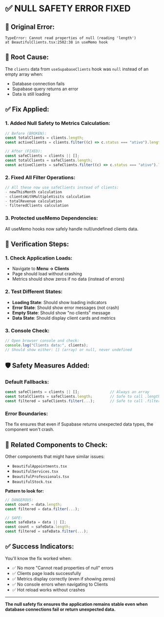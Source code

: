 # ✅ NULL SAFETY ERROR FIXED

## 🚨 Original Error:

```
TypeError: Cannot read properties of null (reading 'length')
at BeautifulClients.tsx:2502:38 in useMemo hook
```

## 🔧 Root Cause:

The `clients` data from `useSupabaseClients` hook was `null` instead of an empty array when:

- Database connection fails
- Supabase query returns an error
- Data is still loading

## ✅ Fix Applied:

### 1. Added Null Safety to Metrics Calculation:

```typescript
// Before (BROKEN):
const totalClients = clients.length;
const activeClients = clients.filter((c) => c.status === "ativo").length;

// After (FIXED):
const safeClients = clients || [];
const totalClients = safeClients.length;
const activeClients = safeClients.filter((c) => c.status === "ativo").length;
```

### 2. Fixed All Filter Operations:

```typescript
// All these now use safeClients instead of clients:
- newThisMonth calculation
- clientsWithMultipleVisits calculation
- totalRevenue calculation
- filteredClients calculation
```

### 3. Protected useMemo Dependencies:

All useMemo hooks now safely handle null/undefined clients data.

## 🎯 Verification Steps:

### 1. Check Application Loads:

- Navigate to **Menu → Clients**
- Page should load without crashing
- Metrics should show zeros if no data (instead of errors)

### 2. Test Different States:

- **Loading State**: Should show loading indicators
- **Error State**: Should show error messages (not crash)
- **Empty State**: Should show "no clients" message
- **Data State**: Should display client cards and metrics

### 3. Console Check:

```javascript
// Open browser console and check:
console.log("Clients data:", clients);
// Should show either: [] (array) or null, never undefined
```

## 🛡️ Safety Measures Added:

### Default Fallbacks:

```typescript
const safeClients = clients || [];              // Always an array
const totalClients = safeClients.length;        // Safe to call .length
const filtered = safeClients.filter(...);       // Safe to call .filter
```

### Error Boundaries:

The fix ensures that even if Supabase returns unexpected data types, the component won't crash.

## 🔄 Related Components to Check:

Other components that might have similar issues:

- `BeautifulAppointments.tsx`
- `BeautifulServices.tsx`
- `BeautifulProfessionals.tsx`
- `BeautifulStock.tsx`

**Pattern to look for:**

```typescript
// DANGEROUS:
const count = data.length;
const filtered = data.filter(...);

// SAFE:
const safeData = data || [];
const count = safeData.length;
const filtered = safeData.filter(...);
```

## ✅ Success Indicators:

You'll know the fix worked when:

- ✅ No more "Cannot read properties of null" errors
- ✅ Clients page loads successfully
- ✅ Metrics display correctly (even if showing zeros)
- ✅ No console errors when navigating to Clients
- ✅ Hot reload works without crashes

---

**The null safety fix ensures the application remains stable even when database connections fail or return unexpected data.**
